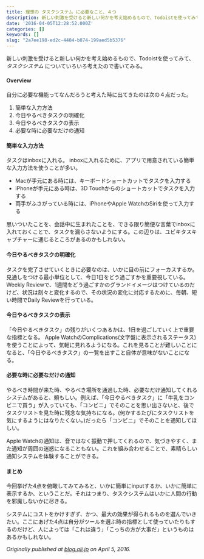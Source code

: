 ```yaml
---
title: 理想の タスクシステム に必要なこと、４つ
description: 新しい刺激を受けると新しい何かを考え始めるもので、Todoistを使ってみて、タスクシステム についていろいろ考えたので書いてみる。
date: '2016-04-05T12:28:52.000Z'
categories: []
keywords: []
slug: "2a7ee198-ed2c-4484-b874-199aed5b5376"
---
```

新しい刺激を受けると新しい何かを考え始めるもので、Todoistを使ってみて、_タスクシステム_ についていろいろ考えたので書いてみる。

#### Overview

自分に必要な機能ってなんだろうと考えた時に出てきたのは次の４点だった。

1.  簡単な入力方法
2.  今日やるべきタスクの明確化
3.  今日やるべきタスクの表示
4.  必要な時に必要なだけの通知

#### 簡単な入力方法

タスクはinboxに入れる。 inboxに入れるために、アプリで用意されている簡単な入力方法を使うことが多い。

*   Macが手元にある時には、キーボードショートカットでタスクを入力する
*   iPhoneが手元にある時は、3D Touchからのショートカットでタスクを入力する
*   両手がふさがっている時には、iPhoneやApple WatchのSiriを使って入力する

思いついたことを、会話中に生まれたことを、できる限り簡便な言葉でinboxに入れておくことで、タスクを漏らさないようにする。この辺りは、ユビキタスキャプチャーに通じるところがあるのかもしれない。

#### 今日やるべきタスクの明確化

タスクを完了させていくときに必要なのは、いかに目の前にフォーカスするか。 見通しをつける最小単位として、今日1日をどう過ごすかを重要視している。Weekly Reviewで、1週間をどう過ごすかのグランドイメージはつけているのだけど、状況は刻々と変化するので、その状況の変化に対応するために、毎朝、短い時間でDaily Reviewを行っている。

#### 今日やるべきタスクの表示

「今日やるべきタスク」の残りがいくつあるかは、1日を過ごしていく上で重要な指標となる。 Apple WatchのComplications(文字盤に表示されるステータス)を使うことによって、気軽に見れるようになる。これを見ることが難しいことになると、「今日やるべきタスク」の一覧を出すこと自体が意味がないことになる。

#### 必要な時に必要なだけの通知

やるべき時間が来た時、やるべき場所を通過した時、必要なだけ通知してくれるシステムがあると、頼もしい。例えば、「今日やるべきタスク」に「牛乳をコンビニで買う」が入っていても、「コンビニ」でそのことを思い出さないと、後でタスクリストを見た時に残念な気持ちになる。(何かするたびにタスクリストを気にするようにはなりたくない。)だったら「コンビニ」でそのことを通知してほしい。

Apple Watchの通知は、音ではなく振動で押してくれるので、気づきやすく、また通知が周囲の迷惑になることもない。これを組み合わせることで、素晴らしい通知システムを体験することができる。

#### まとめ

今回挙げた4点を俯瞰してみてみると、いかに簡単にinputするか、いかに簡単に表示するか、ということだ。それはつまり、タスクシステムはいかに人間の行動を邪魔しないかに尽きる。

システムにコストをかけすぎず、かつ、最大の効果が得られるものを選んでいきたい。ここにあげた4点は自分がツールを選ぶ時の指標として使っていたりもするのだけど、人によっては「これは違う」「こっちの方が大事だ」というものはあるかもしれない。

_Originally published at_ [_blog.qli.jp_](http://blog.qli.jp/2016/04/05/four-point-for-task-management-system/) _on April 5, 2016._